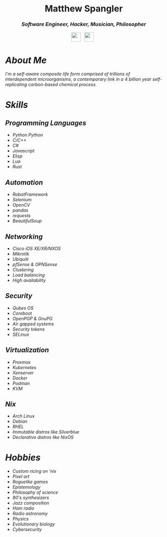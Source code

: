 <div align='center'>
  <h1>Matthew Spangler</h1>
  <h3><i>Software Engineer, Hacker, Musician, Philosopher<i></h3>
  <a href="https://www.linkedin.com/in/mattspangler-tech/"><img height="30" src="https://skillicons.dev/icons?i=linkedin"></a>&nbsp;&nbsp;
  <a href="https://unix.stackexchange.com/users/572504/nebulasurfer/"><img height="30" src="https://skillicons.dev/icons?i=stackoverflow"></a>&nbsp;&nbsp;
</div>

# About Me
I'm a self-aware composite life form comprised of trillions of interdependent microorganisms, a contemporary link in a 4 billion year self-replicating carbon-based chemical process.

# Skills
## Programming Languages
- <a src="https://skillicons.dev/icons?i=python">Python</a> Python
- C/C++
- C#
- Javascript
- Elisp
- Lua
- Rust

## Automation
- RobotFramework
- Selenium
- OpenCV
- pandas
- requests
- BeautifulSoup

## Networking
- Cisco iOS XE/XR/NXOS
- Mikrotik
- Ubiquiti
- pfSense & OPNSense
- Clustering
- Load balancing
- High availability

## Security
- Qubes OS
- Coreboot
- OpenPGP & GnuPG
- Air gapped systems
- Security tokens
- SELinux

## Virtualization
- Proxmox
- Kubernetes
- Xenserver
- Docker
- Podman
- KVM

## Nix
- Arch Linux
- Debian
- RHEL
- Immutable distros like Silverblue
- Declarative distros like NixOS

# Hobbies
- Custom ricing on 'nix
- Pixel art
- Roguelike games
- Epistemology
- Philosophy of science
- 80's synthesizers
- Jazz composition
- Ham radio
- Radio astronomy
- Physics
- Evolutionary biology
- Cybersecurity
